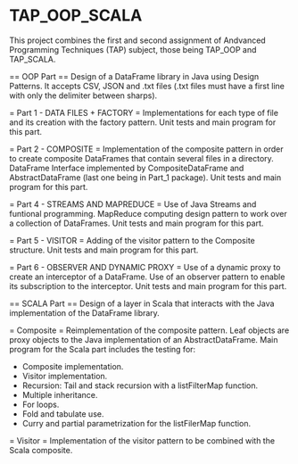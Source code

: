 # TAP_OOP_SCALA
This project combines the first and second assignment of Andvanced Programming
Techniques (TAP) subject, those being TAP_OOP and TAP_SCALA.

== OOP Part == 
Design of a DataFrame library in Java using Design Patterns. It accepts CSV, JSON
and .txt files (.txt files must have a first line with only the delimiter between
sharps).

= Part 1 - DATA FILES + FACTORY =
Implementations for each type of file and its creation with the factory pattern.
Unit tests and main program for this part.

= Part 2 - COMPOSITE =
Implementation of the composite pattern in order to create composite DataFrames
that contain several files in a directory.
DataFrame Interface implemented by CompositeDataFrame and AbstractDataFrame (last
one being in Part_1 package).
Unit tests and main program for this part.

= Part 4 - STREAMS AND MAPREDUCE =
Use of Java Streams and funtional programming. MapReduce computing design pattern
to work over a collection of DataFrames.
Unit tests and main program for this part.

= Part 5 - VISITOR =
Adding of the visitor pattern to the Composite structure.
Unit tests and main program for this part.

= Part 6 - OBSERVER AND DYNAMIC PROXY =
Use of a dynamic proxy to create an interceptor of a DataFrame.
Use of an observer pattern to enable its subscription to the interceptor.
Unit tests and main program for this part.

== SCALA Part ==
Design of a layer in Scala that interacts with the Java implementation of the
DataFrame library.

= Composite =
Reimplementation of the composite pattern. Leaf objects are proxy objects to the
Java implementation of an AbstractDataFrame.
Main program for the Scala part includes the testing for:
- Composite implementation.
- Visitor implementation.
- Recursion: Tail and stack recursion with a listFilterMap function.
- Multiple inheritance.
- For loops.
- Fold and tabulate use.
- Curry and partial parametrization for the listFilerMap function.

= Visitor =
Implementation of the visitor pattern to be combined with the Scala composite.

